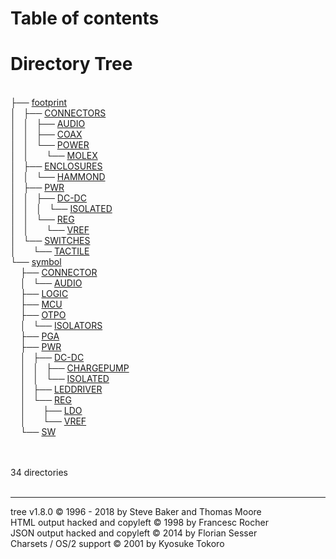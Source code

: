 # Table of contents

<!DOCTYPE html>
<html>

<body>
	<h1>Directory Tree</h1><p><br>
	├── <a class="DIR" href="/footprint/">footprint</a><br>
	│   ├── <a class="DIR" href="/footprint/CONNECTORS/">CONNECTORS</a><br>
	│   │   ├── <a class="DIR" href="/footprint/CONNECTORS/AUDIO/">AUDIO</a><br>
	│   │   ├── <a class="DIR" href="/footprint/CONNECTORS/COAX/">COAX</a><br>
	│   │   └── <a class="DIR" href="/footprint/CONNECTORS/POWER/">POWER</a><br>
	│   │   &nbsp;&nbsp;&nbsp; └── <a class="DIR" href="/footprint/CONNECTORS/POWER/MOLEX/">MOLEX</a><br>
	│   ├── <a class="DIR" href="/footprint/ENCLOSURES/">ENCLOSURES</a><br>
	│   │   └── <a class="DIR" href="/footprint/ENCLOSURES/HAMMOND/">HAMMOND</a><br>
	│   ├── <a class="DIR" href="/footprint/PWR/">PWR</a><br>
	│   │   ├── <a class="DIR" href="/footprint/PWR/DC-DC/">DC-DC</a><br>
	│   │   │   └── <a class="DIR" href="/footprint/PWR/DC-DC/ISOLATED/">ISOLATED</a><br>
	│   │   └── <a class="DIR" href="/footprint/PWR/REG/">REG</a><br>
	│   │   &nbsp;&nbsp;&nbsp; └── <a class="DIR" href="/footprint/PWR/REG/VREF/">VREF</a><br>
	│   └── <a class="DIR" href="/footprint/SWITCHES/">SWITCHES</a><br>
	│   &nbsp;&nbsp;&nbsp; └── <a class="DIR" href="/footprint/SWITCHES/TACTILE/">TACTILE</a><br>
	└── <a class="DIR" href="/symbol/">symbol</a><br>
	&nbsp;&nbsp;&nbsp; ├── <a class="DIR" href="/symbol/CONNECTOR/">CONNECTOR</a><br>
	&nbsp;&nbsp;&nbsp; │   └── <a class="DIR" href="/symbol/CONNECTOR/AUDIO/">AUDIO</a><br>
	&nbsp;&nbsp;&nbsp; ├── <a class="DIR" href="/symbol/LOGIC/">LOGIC</a><br>
	&nbsp;&nbsp;&nbsp; ├── <a class="DIR" href="/symbol/MCU/">MCU</a><br>
	&nbsp;&nbsp;&nbsp; ├── <a class="DIR" href="/symbol/OTPO/">OTPO</a><br>
	&nbsp;&nbsp;&nbsp; │   └── <a class="DIR" href="/symbol/OTPO/ISOLATORS/">ISOLATORS</a><br>
	&nbsp;&nbsp;&nbsp; ├── <a class="DIR" href="/symbol/PGA/">PGA</a><br>
	&nbsp;&nbsp;&nbsp; ├── <a class="DIR" href="/symbol/PWR/">PWR</a><br>
	&nbsp;&nbsp;&nbsp; │   ├── <a class="DIR" href="/symbol/PWR/DC-DC/">DC-DC</a><br>
	&nbsp;&nbsp;&nbsp; │   │   ├── <a class="DIR" href="/symbol/PWR/DC-DC/CHARGEPUMP/">CHARGEPUMP</a><br>
	&nbsp;&nbsp;&nbsp; │   │   └── <a class="DIR" href="/symbol/PWR/DC-DC/ISOLATED/">ISOLATED</a><br>
	&nbsp;&nbsp;&nbsp; │   ├── <a class="DIR" href="/symbol/PWR/LEDDRIVER/">LEDDRIVER</a><br>
	&nbsp;&nbsp;&nbsp; │   └── <a class="DIR" href="/symbol/PWR/REG/">REG</a><br>
	&nbsp;&nbsp;&nbsp; │   &nbsp;&nbsp;&nbsp; ├── <a class="DIR" href="/symbol/PWR/REG/LDO/">LDO</a><br>
	&nbsp;&nbsp;&nbsp; │   &nbsp;&nbsp;&nbsp; └── <a class="DIR" href="/symbol/PWR/REG/VREF/">VREF</a><br>
	&nbsp;&nbsp;&nbsp; └── <a class="DIR" href="/symbol/SW/">SW</a><br>
	<br><br>
	</p>
	<p>

34 directories
	<br><br>
	</p>
	<hr>
	<p class="VERSION">
		 tree v1.8.0 © 1996 - 2018 by Steve Baker and Thomas Moore <br>
		 HTML output hacked and copyleft © 1998 by Francesc Rocher <br>
		 JSON output hacked and copyleft © 2014 by Florian Sesser <br>
		 Charsets / OS/2 support © 2001 by Kyosuke Tokoro
	</p>
</body>
</html>
